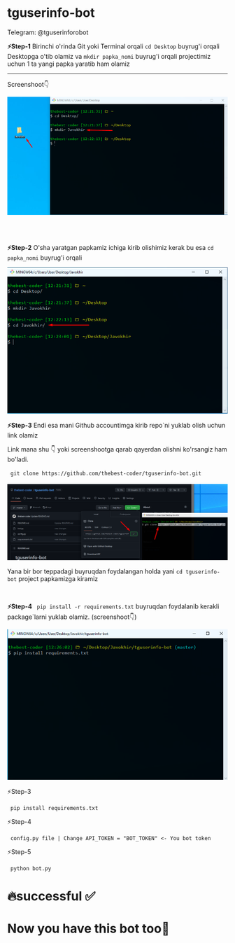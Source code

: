 # tguserinfo-bot
Telegram: @tguserinforobot

<p><b>⚡️Step-1</b> Birinchi o'rinda Git yoki Terminal orqali <code>cd Desktop</code> buyrug'i orqali Desktopga o'tib olamiz va <code>mkdir papka_nomi</code> buyrug'i orqali projectimiz uchun 1 ta yangi papka yaratib ham olamiz<hr>Screenshoot👇</p>
<img src="./screenshoot/1.png">


<br><br>

<p><b>⚡️Step-2</b> O'sha yaratgan papkamiz ichiga kirib olishimiz kerak bu esa <code>cd papka_nomi</code> buyrug'i orqali</p>
<img src="./screenshoot/2.png">


<p><b>⚡️Step-3</b> Endi esa mani Github accountimga kirib repo`ni yuklab olish uchun link olamiz</p>
<p>Link mana shu 👇 yoki screenshootga qarab qayerdan olishni ko'rsangiz ham bo'ladi.</p>
<code> git clone https://github.com/thebest-coder/tguserinfo-bot.git </code><br><br>
<img src="./screenshoot/3.png">
<p> Yana bir bor teppadagi buyruqdan foydalangan holda yani <code>cd tguserinfo-bot</code> project papkamizga kiramiz</p><br>



<p><b>⚡️Step-4</b> <code> pip install -r requirements.txt</code> buyruqdan foydalanib kerakli package`larni yuklab olamiz. (screenshoot👇)</p>
<img src="./screenshoot/4.png">

<p>⚡️Step-3</p>
<code> pip install requirements.txt </code>

<p>⚡️Step-4</p>
<code> config.py file | Change API_TOKEN = "BOT_TOKEN" <- You bot token </code>


<p>⚡️Step-5</p>
<code> python bot.py </code>

# 🔥successful ✅ 
<h1>Now you have this bot too🥳</h1>
